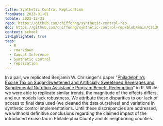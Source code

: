 ```yaml
---
title: Synthetic Control Replication
fromDate: 2023-01-01
toDate: 2023-12-31
repo: https://github.com/chiffonng/synthetic-control-rep
doc: https://github.com/chiffonng/synthetic-control-rep/blob/main/CS130%20Final%20Assignment.pdf
context: school
isHighlighted: true
tags:
  - R
  - rmarkdown
  - Causal Inference
  - Synthetic Control
  - replication
---
```


In a pair, we replicated Benjamin W. Chrisinger's paper
"[Philadelphia’s Excise Tax on Sugar-Sweetened and Artificially Sweetened Beverages and Supplemental Nutrition Assistance Program Benefit Redemption](https://pmc.ncbi.nlm.nih.gov/articles/PMC8630475/)"
in R. While we were able to replicate similar trends, the magnitude of the
effects differs, and our models lack robustness. We attribute these disparities
to our lack of access to final data used (we cleaned the data ourselves) and
variations in synthetic control implementations. Until these discrepancies are
addressed, we withhold definitive conclusions regarding the claimed impact of
the introduced excise tax in Philadelphia County and its neighboring counties.
